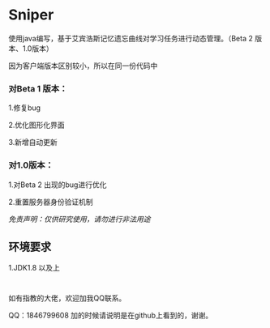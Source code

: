 # Sniper

使用java编写，基于艾宾浩斯记忆遗忘曲线对学习任务进行动态管理。（Beta 2 版本、1.0版本）

因为客户端版本区别较小，所以在同一份代码中

### 对Beta 1 版本：

1.修复bug

2.优化图形化界面

3.新增自动更新

### 对1.0版本：

1.对Beta 2 出现的bug进行优化

2.重置服务器身份验证机制

*免责声明：仅供研究使用，请勿进行非法用途*

## 环境要求

1.JDK1.8 以及上

#

如有指教的大佬，欢迎加我QQ联系。

QQ：1846799608 加的时候请说明是在github上看到的，谢谢。
